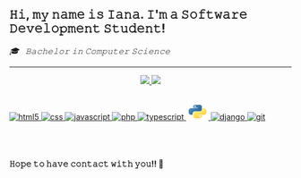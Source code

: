 ## 𝙷𝚒, 𝚖𝚢 𝚗𝚊𝚖𝚎 𝚒𝚜 𝙸𝚊𝚗𝚊. 𝙸'𝚖 𝚊 𝚂𝚘𝚏𝚝𝚠𝚊𝚛𝚎 𝙳𝚎𝚟𝚎𝚕𝚘𝚙𝚖𝚎𝚗𝚝 𝚂𝚝𝚞𝚍𝚎𝚗𝚝!
 _🎓 &nbsp; 𝙱𝚊𝚌𝚑𝚎𝚕𝚘𝚛 𝚒𝚗 𝙲𝚘𝚖𝚙𝚞𝚝𝚎𝚛 𝚂𝚌𝚒𝚎𝚗𝚌𝚎_

<hr>
<div>
  
<div align="center" font="monospace">
  <a href="https://github.com/ianasampaio">
  <img height="190em" src="https://github-readme-stats.vercel.app/api?username=ianasampaio&show_icons=true&theme=dracula&include_all_commits=false&count_private=true">
  <img height="190em" src="https://github-readme-stats.vercel.app/api/top-langs/?username=ianasampaio&layout=compact&langs_count=8&theme=dracula&include_all_commits=true&count_private=true">
</div>
 
  
<div style="display: inline_block"><br>
<p align="left">
<img src="https://cdn.jsdelivr.net/gh/devicons/devicon/icons/html5/html5-original.svg" alt="html5" width="40" height="30"/>
<img src="https://cdn.jsdelivr.net/gh/devicons/devicon/icons/css3/css3-original.svg" alt="css" width="40" height="30"/>
<img src="https://cdn.jsdelivr.net/gh/devicons/devicon/icons/javascript/javascript-original.svg" alt="javascript" width="40" height="30"/> 
<img src="https://cdn.jsdelivr.net/gh/devicons/devicon/icons/php/php-original.svg" alt="php" width="40" height="30"/>
<img src="https://cdn.jsdelivr.net/gh/devicons/devicon/icons/postgresql/postgresql-original.svg" alt="typescript" width="40" height="30"/>
<img src="https://raw.githubusercontent.com/devicons/devicon/master/icons/python/python-original.svg" alt="Python" height="30" width="40"/>
<img src="https://cdn.jsdelivr.net/gh/devicons/devicon/icons/django/django-plain.svg" alt="django" width="40" height="30"/>
<img src="https://cdn.jsdelivr.net/gh/devicons/devicon/icons/git/git-original.svg" alt="git" width="40" height="30"/>

</div>
  
<br>
<div>
<a href="https://www.linkedin.com/in/iana-sampaio-5b8555240/" target="_blank">
<img src="https://img.shields.io/badge/LinkedIn-0077B5?style=for-the-badge&logo=linkedin&logoColor=white" alt=""/>
</a> 

#### 𝙷𝚘𝚙𝚎 𝚝𝚘 𝚑𝚊𝚟𝚎 𝚌𝚘𝚗𝚝𝚊𝚌𝚝 𝚠𝚒𝚝𝚑 𝚢𝚘𝚞!! 👋
</div>
